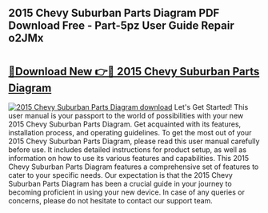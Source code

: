 ## 2015 Chevy Suburban Parts Diagram PDF Download Free - Part-5pz User Guide Repair o2JMx

# <h2><a href="http://dfj9xdz.blite.top/?on=2015+Chevy+Suburban+Parts+Diagram">🔗Download New 👉🔴 2015 Chevy Suburban Parts Diagram</a></h2>

[![2015 Chevy Suburban Parts Diagram download](https://i.imgur.com/lujVjoI.png)](http://dfj9xdz.blite.top/?on=2015+Chevy+Suburban+Parts+Diagram)
Let's Get Started! This user manual is your passport to the world of possibilities with your new 2015 Chevy Suburban Parts Diagram. Get acquainted with its features, installation process, and operating guidelines. To get the most out of your 2015 Chevy Suburban Parts Diagram, please read this user manual carefully before use. It includes detailed instructions for product setup, as well as information on how to use its various features and capabilities. This 2015 Chevy Suburban Parts Diagram features a comprehensive set of features to cater to your specific needs. Our expectation is that the 2015 Chevy Suburban Parts Diagram has been a crucial guide in your journey to becoming proficient in using your new device. In case of any queries or concerns, please do not hesitate to contact our support team.
